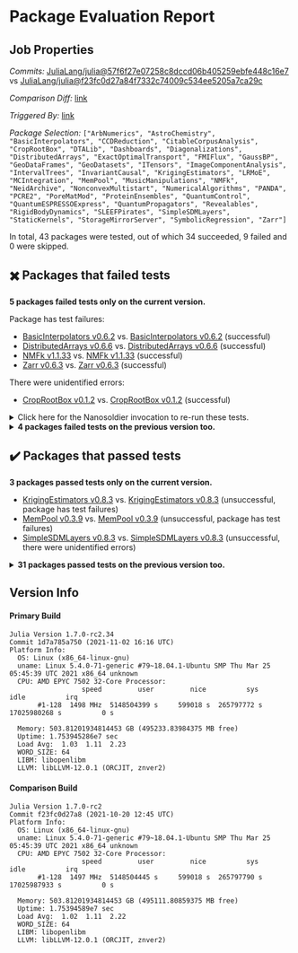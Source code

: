 # Package Evaluation Report

## Job Properties

*Commits:* [JuliaLang/julia@57f6f27e07258c8dccd06b405259ebfe448c16e7](https://github.com/JuliaLang/julia/commit/57f6f27e07258c8dccd06b405259ebfe448c16e7) vs [JuliaLang/julia@f23fc0d27a84f7332c74009c534ee5205a7ca29c](https://github.com/JuliaLang/julia/commit/f23fc0d27a84f7332c74009c534ee5205a7ca29c)

*Comparison Diff:* [link](https://github.com/JuliaLang/julia/compare/f23fc0d27a84f7332c74009c534ee5205a7ca29c..57f6f27e07258c8dccd06b405259ebfe448c16e7)

*Triggered By:* [link](https://github.com/JuliaLang/julia/pull/42765#issuecomment-957344960)

*Package Selection:* `["ArbNumerics", "AstroChemistry", "BasicInterpolators", "CCDReduction", "CitableCorpusAnalysis", "CropRootBox", "DTALib", "Dashboards", "Diagonalizations", "DistributedArrays", "ExactOptimalTransport", "FMIFlux", "GaussBP", "GeoDataFrames", "GeoDatasets", "ITensors", "ImageComponentAnalysis", "IntervalTrees", "InvariantCausal", "KrigingEstimators", "LRMoE", "MCIntegration", "MemPool", "MusicManipulations", "NMFk", "NeidArchive", "NonconvexMultistart", "NumericalAlgorithms", "PANDA", "PCRE2", "PoreMatMod", "ProteinEnsembles", "QuantumControl", "QuantumESPRESSOExpress", "QuantumPropagators", "Revealables", "RigidBodyDynamics", "SLEEFPirates", "SimpleSDMLayers", "StaticKernels", "StorageMirrorServer", "SymbolicRegression", "Zarr"]`

In total, 43 packages were tested, out of which 34 succeeded, 9 failed and 0 were skipped.


## :heavy_multiplication_x: Packages that failed tests

**5 packages failed tests only on the current version.**

Package has test failures:

- [BasicInterpolators v0.6.2](https://s3.amazonaws.com/julialang-reports/nanosoldier/pkgeval/by_hash/57f6f27_vs_f23fc0d/BasicInterpolators.1.7.0-rc2-1d7a785a750.log) vs. [BasicInterpolators v0.6.2](https://s3.amazonaws.com/julialang-reports/nanosoldier/pkgeval/by_hash/57f6f27_vs_f23fc0d/BasicInterpolators.1.7.0-rc2-f23fc0d27a8.log) (successful)
- [DistributedArrays v0.6.6](https://s3.amazonaws.com/julialang-reports/nanosoldier/pkgeval/by_hash/57f6f27_vs_f23fc0d/DistributedArrays.1.7.0-rc2-1d7a785a750.log) vs. [DistributedArrays v0.6.6](https://s3.amazonaws.com/julialang-reports/nanosoldier/pkgeval/by_hash/57f6f27_vs_f23fc0d/DistributedArrays.1.7.0-rc2-f23fc0d27a8.log) (successful)
- [NMFk v1.1.33](https://s3.amazonaws.com/julialang-reports/nanosoldier/pkgeval/by_hash/57f6f27_vs_f23fc0d/NMFk.1.7.0-rc2-1d7a785a750.log) vs. [NMFk v1.1.33](https://s3.amazonaws.com/julialang-reports/nanosoldier/pkgeval/by_hash/57f6f27_vs_f23fc0d/NMFk.1.7.0-rc2-f23fc0d27a8.log) (successful)
- [Zarr v0.6.3](https://s3.amazonaws.com/julialang-reports/nanosoldier/pkgeval/by_hash/57f6f27_vs_f23fc0d/Zarr.1.7.0-rc2-1d7a785a750.log) vs. [Zarr v0.6.3](https://s3.amazonaws.com/julialang-reports/nanosoldier/pkgeval/by_hash/57f6f27_vs_f23fc0d/Zarr.1.7.0-rc2-f23fc0d27a8.log) (successful)

There were unidentified errors:

- [CropRootBox v0.1.2](https://s3.amazonaws.com/julialang-reports/nanosoldier/pkgeval/by_hash/57f6f27_vs_f23fc0d/CropRootBox.1.7.0-rc2-1d7a785a750.log) vs. [CropRootBox v0.1.2](https://s3.amazonaws.com/julialang-reports/nanosoldier/pkgeval/by_hash/57f6f27_vs_f23fc0d/CropRootBox.1.7.0-rc2-f23fc0d27a8.log) (successful)

<details><summary>Click here for the Nanosoldier invocation to re-run these tests.</summary>
<p>

```
@nanosoldier `runtests(["BasicInterpolators", "CropRootBox", "DistributedArrays", "NMFk", "Zarr"], vs = ":release-1.7")`
```

</p>
</details>


<details><summary><strong>4 packages failed tests on the previous version too.</strong></summary>
<p>

There were unidentified errors:

- [Dashboards v0.2.8](https://s3.amazonaws.com/julialang-reports/nanosoldier/pkgeval/by_hash/57f6f27_vs_f23fc0d/Dashboards.1.7.0-rc2-1d7a785a750.log)

Package has test failures:

- [NeidArchive v0.1.1](https://s3.amazonaws.com/julialang-reports/nanosoldier/pkgeval/by_hash/57f6f27_vs_f23fc0d/NeidArchive.1.7.0-rc2-1d7a785a750.log)

Test log exceeded the size limit:

- [NonconvexMultistart v0.1.0](https://s3.amazonaws.com/julialang-reports/nanosoldier/pkgeval/by_hash/57f6f27_vs_f23fc0d/NonconvexMultistart.1.7.0-rc2-1d7a785a750.log)

Tests became inactive:

- [StorageMirrorServer v0.2.1](https://s3.amazonaws.com/julialang-reports/nanosoldier/pkgeval/by_hash/57f6f27_vs_f23fc0d/StorageMirrorServer.1.7.0-rc2-1d7a785a750.log)

</p>
</details>


## :heavy_check_mark: Packages that passed tests

**3 packages passed tests only on the current version.**

- [KrigingEstimators v0.8.3](https://s3.amazonaws.com/julialang-reports/nanosoldier/pkgeval/by_hash/57f6f27_vs_f23fc0d/KrigingEstimators.1.7.0-rc2-1d7a785a750.log) vs. [KrigingEstimators v0.8.3](https://s3.amazonaws.com/julialang-reports/nanosoldier/pkgeval/by_hash/57f6f27_vs_f23fc0d/KrigingEstimators.1.7.0-rc2-f23fc0d27a8.log) (unsuccessful, package has test failures)
- [MemPool v0.3.9](https://s3.amazonaws.com/julialang-reports/nanosoldier/pkgeval/by_hash/57f6f27_vs_f23fc0d/MemPool.1.7.0-rc2-1d7a785a750.log) vs. [MemPool v0.3.9](https://s3.amazonaws.com/julialang-reports/nanosoldier/pkgeval/by_hash/57f6f27_vs_f23fc0d/MemPool.1.7.0-rc2-f23fc0d27a8.log) (unsuccessful, package has test failures)
- [SimpleSDMLayers v0.8.3](https://s3.amazonaws.com/julialang-reports/nanosoldier/pkgeval/by_hash/57f6f27_vs_f23fc0d/SimpleSDMLayers.1.7.0-rc2-1d7a785a750.log) vs. [SimpleSDMLayers v0.8.3](https://s3.amazonaws.com/julialang-reports/nanosoldier/pkgeval/by_hash/57f6f27_vs_f23fc0d/SimpleSDMLayers.1.7.0-rc2-f23fc0d27a8.log) (unsuccessful, there were unidentified errors)

<details><summary><strong>31 packages passed tests on the previous version too.</strong></summary>
<p>

- [ArbNumerics v1.2.5](https://s3.amazonaws.com/julialang-reports/nanosoldier/pkgeval/by_hash/57f6f27_vs_f23fc0d/ArbNumerics.1.7.0-rc2-1d7a785a750.log)
- [AstroChemistry v0.2.1](https://s3.amazonaws.com/julialang-reports/nanosoldier/pkgeval/by_hash/57f6f27_vs_f23fc0d/AstroChemistry.1.7.0-rc2-1d7a785a750.log)
- [CCDReduction v0.2.2](https://s3.amazonaws.com/julialang-reports/nanosoldier/pkgeval/by_hash/57f6f27_vs_f23fc0d/CCDReduction.1.7.0-rc2-1d7a785a750.log)
- [CitableCorpusAnalysis v0.6.0](https://s3.amazonaws.com/julialang-reports/nanosoldier/pkgeval/by_hash/57f6f27_vs_f23fc0d/CitableCorpusAnalysis.1.7.0-rc2-1d7a785a750.log)
- [DTALib v0.2.0](https://s3.amazonaws.com/julialang-reports/nanosoldier/pkgeval/by_hash/57f6f27_vs_f23fc0d/DTALib.1.7.0-rc2-1d7a785a750.log)
- [Diagonalizations v0.2.1](https://s3.amazonaws.com/julialang-reports/nanosoldier/pkgeval/by_hash/57f6f27_vs_f23fc0d/Diagonalizations.1.7.0-rc2-1d7a785a750.log)
- [ExactOptimalTransport v0.1.1](https://s3.amazonaws.com/julialang-reports/nanosoldier/pkgeval/by_hash/57f6f27_vs_f23fc0d/ExactOptimalTransport.1.7.0-rc2-1d7a785a750.log)
- [FMIFlux v0.1.4](https://s3.amazonaws.com/julialang-reports/nanosoldier/pkgeval/by_hash/57f6f27_vs_f23fc0d/FMIFlux.1.7.0-rc2-1d7a785a750.log)
- [GaussBP v0.1.0](https://s3.amazonaws.com/julialang-reports/nanosoldier/pkgeval/by_hash/57f6f27_vs_f23fc0d/GaussBP.1.7.0-rc2-1d7a785a750.log)
- [GeoDataFrames v0.1.5](https://s3.amazonaws.com/julialang-reports/nanosoldier/pkgeval/by_hash/57f6f27_vs_f23fc0d/GeoDataFrames.1.7.0-rc2-1d7a785a750.log)
- [GeoDatasets v0.1.6](https://s3.amazonaws.com/julialang-reports/nanosoldier/pkgeval/by_hash/57f6f27_vs_f23fc0d/GeoDatasets.1.7.0-rc2-1d7a785a750.log)
- [ITensors v0.2.10](https://s3.amazonaws.com/julialang-reports/nanosoldier/pkgeval/by_hash/57f6f27_vs_f23fc0d/ITensors.1.7.0-rc2-1d7a785a750.log)
- [ImageComponentAnalysis v0.2.0](https://s3.amazonaws.com/julialang-reports/nanosoldier/pkgeval/by_hash/57f6f27_vs_f23fc0d/ImageComponentAnalysis.1.7.0-rc2-1d7a785a750.log)
- [IntervalTrees v1.0.0](https://s3.amazonaws.com/julialang-reports/nanosoldier/pkgeval/by_hash/57f6f27_vs_f23fc0d/IntervalTrees.1.7.0-rc2-1d7a785a750.log)
- [InvariantCausal v1.0.0](https://s3.amazonaws.com/julialang-reports/nanosoldier/pkgeval/by_hash/57f6f27_vs_f23fc0d/InvariantCausal.1.7.0-rc2-1d7a785a750.log)
- [LRMoE v0.2.0](https://s3.amazonaws.com/julialang-reports/nanosoldier/pkgeval/by_hash/57f6f27_vs_f23fc0d/LRMoE.1.7.0-rc2-1d7a785a750.log)
- [MCIntegration v0.1.0](https://s3.amazonaws.com/julialang-reports/nanosoldier/pkgeval/by_hash/57f6f27_vs_f23fc0d/MCIntegration.1.7.0-rc2-1d7a785a750.log)
- [MusicManipulations v1.6.3](https://s3.amazonaws.com/julialang-reports/nanosoldier/pkgeval/by_hash/57f6f27_vs_f23fc0d/MusicManipulations.1.7.0-rc2-1d7a785a750.log)
- [NumericalAlgorithms v0.1.6](https://s3.amazonaws.com/julialang-reports/nanosoldier/pkgeval/by_hash/57f6f27_vs_f23fc0d/NumericalAlgorithms.1.7.0-rc2-1d7a785a750.log)
- [PANDA v0.0.5](https://s3.amazonaws.com/julialang-reports/nanosoldier/pkgeval/by_hash/57f6f27_vs_f23fc0d/PANDA.1.7.0-rc2-1d7a785a750.log)
- [PCRE2 v1.0.2](https://s3.amazonaws.com/julialang-reports/nanosoldier/pkgeval/by_hash/57f6f27_vs_f23fc0d/PCRE2.1.7.0-rc2-1d7a785a750.log)
- [PoreMatMod v0.2.5](https://s3.amazonaws.com/julialang-reports/nanosoldier/pkgeval/by_hash/57f6f27_vs_f23fc0d/PoreMatMod.1.7.0-rc2-1d7a785a750.log)
- [ProteinEnsembles v0.3.1](https://s3.amazonaws.com/julialang-reports/nanosoldier/pkgeval/by_hash/57f6f27_vs_f23fc0d/ProteinEnsembles.1.7.0-rc2-1d7a785a750.log)
- [QuantumControl v0.0.2](https://s3.amazonaws.com/julialang-reports/nanosoldier/pkgeval/by_hash/57f6f27_vs_f23fc0d/QuantumControl.1.7.0-rc2-1d7a785a750.log)
- [QuantumESPRESSOExpress v0.3.1](https://s3.amazonaws.com/julialang-reports/nanosoldier/pkgeval/by_hash/57f6f27_vs_f23fc0d/QuantumESPRESSOExpress.1.7.0-rc2-1d7a785a750.log)
- [QuantumPropagators v0.0.2](https://s3.amazonaws.com/julialang-reports/nanosoldier/pkgeval/by_hash/57f6f27_vs_f23fc0d/QuantumPropagators.1.7.0-rc2-1d7a785a750.log)
- [Revealables v0.1.0](https://s3.amazonaws.com/julialang-reports/nanosoldier/pkgeval/by_hash/57f6f27_vs_f23fc0d/Revealables.1.7.0-rc2-1d7a785a750.log)
- [RigidBodyDynamics v2.3.2](https://s3.amazonaws.com/julialang-reports/nanosoldier/pkgeval/by_hash/57f6f27_vs_f23fc0d/RigidBodyDynamics.1.7.0-rc2-1d7a785a750.log)
- [SLEEFPirates v0.6.28](https://s3.amazonaws.com/julialang-reports/nanosoldier/pkgeval/by_hash/57f6f27_vs_f23fc0d/SLEEFPirates.1.7.0-rc2-1d7a785a750.log)
- [StaticKernels v0.6.1](https://s3.amazonaws.com/julialang-reports/nanosoldier/pkgeval/by_hash/57f6f27_vs_f23fc0d/StaticKernels.1.7.0-rc2-1d7a785a750.log)
- [SymbolicRegression v0.6.14](https://s3.amazonaws.com/julialang-reports/nanosoldier/pkgeval/by_hash/57f6f27_vs_f23fc0d/SymbolicRegression.1.7.0-rc2-1d7a785a750.log)

</p>
</details>


## Version Info

#### Primary Build

```
Julia Version 1.7.0-rc2.34
Commit 1d7a785a750 (2021-11-02 16:16 UTC)
Platform Info:
  OS: Linux (x86_64-linux-gnu)
  uname: Linux 5.4.0-71-generic #79~18.04.1-Ubuntu SMP Thu Mar 25 05:45:39 UTC 2021 x86_64 unknown
  CPU: AMD EPYC 7502 32-Core Processor: 
                  speed         user         nice          sys         idle          irq
       #1-128  1498 MHz  5148504399 s     599018 s  265797772 s  17025980268 s          0 s
       
  Memory: 503.81201934814453 GB (495233.83984375 MB free)
  Uptime: 1.753945286e7 sec
  Load Avg:  1.03  1.11  2.23
  WORD_SIZE: 64
  LIBM: libopenlibm
  LLVM: libLLVM-12.0.1 (ORCJIT, znver2)

```

#### Comparison Build

```
Julia Version 1.7.0-rc2
Commit f23fc0d27a8 (2021-10-20 12:45 UTC)
Platform Info:
  OS: Linux (x86_64-linux-gnu)
  uname: Linux 5.4.0-71-generic #79~18.04.1-Ubuntu SMP Thu Mar 25 05:45:39 UTC 2021 x86_64 unknown
  CPU: AMD EPYC 7502 32-Core Processor: 
                  speed         user         nice          sys         idle          irq
       #1-128  1497 MHz  5148504445 s     599018 s  265797790 s  17025987933 s          0 s
       
  Memory: 503.81201934814453 GB (495111.80859375 MB free)
  Uptime: 1.75394589e7 sec
  Load Avg:  1.02  1.11  2.22
  WORD_SIZE: 64
  LIBM: libopenlibm
  LLVM: libLLVM-12.0.1 (ORCJIT, znver2)

```
<!-- Generated on 2021-11-02T14:32:32.907 -->
